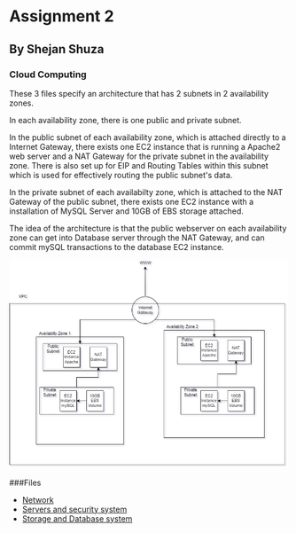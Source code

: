 # Assignment 2
## By Shejan Shuza
### Cloud Computing


These 3 files specify an architecture that has 2 subnets in 2 availability zones.

In each availability zone, there is one public and private subnet. 

In the public subnet of each availability zone, which is attached directly to a Internet Gateway, there exists one EC2 instance that is running a Apache2 web server and a NAT Gateway for the private subnet in the availability zone. There is also set up for EIP and Routing Tables within this subnet which is used for effectively routing the public subnet's data.

In the private subnet of each availabilty zone, which is attached to the NAT Gateway of the public subnet, there exists one EC2 instance with a installation of MySQL Server and 10GB of EBS storage attached. 

The idea of the architecture is that the public webserver on each availability zone can get into Database server through the NAT Gateway, and can commit mySQL transactions to the database EC2 instance. 

![Diagram](Diagram.drawio.png)

###Files

- [Network](network.yaml)
- [Servers and security system](server&#32;and&#32;security.yaml")
- [Storage and Database system](storage&#32;and&#32;database.yaml)